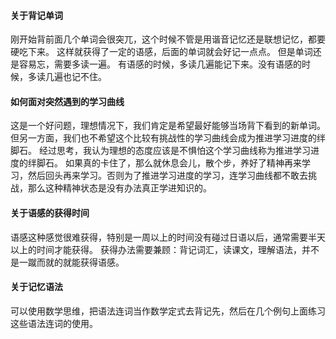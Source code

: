 #### 关于背记单词
刚开始背前面几个单词会很突兀，这个时候不管是用谐音记忆还是联想记忆，都要硬吃下来。
这样就获得了一定的语感，后面的单词就会好记一点点。
但是单词还是容易忘，需要多读一遍。
有语感的时候，多读几遍能记下来。没有语感的时候，多读几遍也记不住。

#### 如何面对突然遇到的学习曲线
这是一个好问题，理想情况下，我们肯定是希望最好能够当场背下看到的新单词。但另一方面，我们也不希望这个比较有挑战性的学习曲线会成为推进学习进度的绊脚石。
经过思考，我认为理想的态度应该是不惧怕这个学习曲线称为推进学习进度的绊脚石。
如果真的卡住了，那么就休息会儿，散个步，养好了精神再来学习，然后回头再来学习。否则为了推进学习进度的学习，连学习曲线都不敢去挑战，那么这种精神状态是没有办法真正学进知识的。

#### 关于语感的获得时间
语感这种感觉很难获得，特别是一周以上的时间没有碰过日语以后，通常需要半天以上的时间才能获得。
获得办法需要兼顾：背记词汇，读课文，理解语法，并不是一蹴而就的就能获得语感。

#### 关于记忆语法
可以使用数学思维，把语法连词当作数学定式去背记先，然后在几个例句上面练习这些语法连词的使用。

